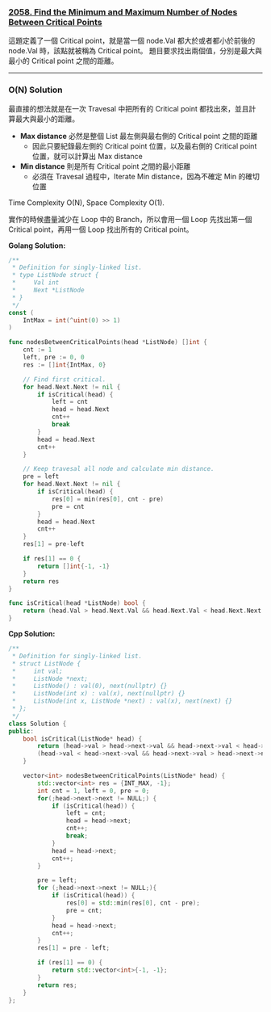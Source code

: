 ### [2058. Find the Minimum and Maximum Number of Nodes Between Critical Points]

這題定義了一個 Critical point，就是當一個 node.Val 都大於或者都小於前後的 node.Val 時，該點就被稱為 Critical point。
題目要求找出兩個值，分別是最大與最小的 Critical point 之間的距離。

---

### O(N) Solution

最直接的想法就是在一次 Travesal 中把所有的 Critical point 都找出來，並且計算最大與最小的距離。
-   **Max distance** 必然是整個 List 最左側與最右側的 Critical point 之間的距離
    -   因此只要紀錄最左側的 Critical point 位置，以及最右側的 Critical point 位置，就可以計算出 Max distance
-   **Min distance** 則是所有 Critical point 之間的最小距離
    -   必須在 Travesal 過程中，Iterate Min distance，因為不確定 Min 的確切位置

Time Complexity O(N), Space Complexity O(1).

實作的時候盡量減少在 Loop 中的 Branch，所以會用一個 Loop 先找出第一個 Critical point，再用一個 Loop 找出所有的 Critical point。

**Golang Solution:**
```go
/**
 * Definition for singly-linked list.
 * type ListNode struct {
 *     Val int
 *     Next *ListNode
 * }
 */
const (
    IntMax = int(^uint(0) >> 1)
)

func nodesBetweenCriticalPoints(head *ListNode) []int {
    cnt := 1
    left, pre := 0, 0
    res := []int{IntMax, 0}

    // Find first critical.
    for head.Next.Next != nil {
        if isCritical(head) {
            left = cnt
            head = head.Next
            cnt++
            break
        }
        head = head.Next
        cnt++
    }

    // Keep travesal all node and calculate min distance.
    pre = left
    for head.Next.Next != nil {
        if isCritical(head) {
            res[0] = min(res[0], cnt - pre)
            pre = cnt
        }
        head = head.Next
        cnt++
    }
    res[1] = pre-left

    if res[1] == 0 {
        return []int{-1, -1}
    }
    return res
}

func isCritical(head *ListNode) bool {
    return (head.Val > head.Next.Val && head.Next.Val < head.Next.Next.Val) || (head.Val < head.Next.Val && head.Next.Val > head.Next.Next.Val)
}
```

**Cpp Solution:**
```cpp
/**
 * Definition for singly-linked list.
 * struct ListNode {
 *     int val;
 *     ListNode *next;
 *     ListNode() : val(0), next(nullptr) {}
 *     ListNode(int x) : val(x), next(nullptr) {}
 *     ListNode(int x, ListNode *next) : val(x), next(next) {}
 * };
 */
class Solution {
public:
    bool isCritical(ListNode* head) {
        return (head->val > head->next->val && head->next->val < head->next->next->val) || \
        (head->val < head->next->val && head->next->val > head->next->next->val);
    }

    vector<int> nodesBetweenCriticalPoints(ListNode* head) {
        std::vector<int> res = {INT_MAX, -1};
        int cnt = 1, left = 0, pre = 0;
        for(;head->next->next != NULL;) {
            if (isCritical(head)) {
                left = cnt;
                head = head->next;
                cnt++;
                break;
            }
            head = head->next;
            cnt++;
        }

        pre = left;
        for (;head->next->next != NULL;){
            if (isCritical(head)) {
                res[0] = std::min(res[0], cnt - pre);
                pre = cnt;
            }
            head = head->next;
            cnt++;
        }
        res[1] = pre - left;

        if (res[1] == 0) {
            return std::vector<int>{-1, -1};            
        }
        return res;
    }
};
```

[2058. Find the Minimum and Maximum Number of Nodes Between Critical Points]: https://leetcode.com/problems/find-the-minimum-and-maximum-number-of-nodes-between-critical-points/